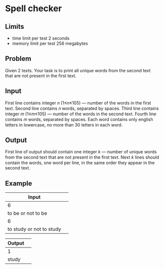 # Spell checker
## Limits
- time limit per test 2 seconds
- memory limit per test 256 megabytes
## Problem
Given 2 texts. Your task is to print all unique words from the second text that are not present in the first text.

## Input
First line contains integer 𝑛 (1≤𝑛≤105) — number of the words in the first text.
Second line contains 𝑛 words, separated by spaces.
Third line contains integer 𝑚 (1≤𝑚≤105) — number of the words in the second text.
Fourth line contains 𝑚 words, separated by spaces.
Each word contains only english letters in lowercase, no more than 30 letters in each word.
## Output
First line of output should contain one integer 𝑘 — number of unique words from the second text that are not present in the first text.
Next 𝑘 lines should contain the words, one word per line, in the same order they appear in the second text.


## Example
| Input | |              
| ------ | ------ |
|6|
|to be or not to be|
|6|
|to study or not to study|

| Output | |              
| ------ | ------ |
|1|
|study|


